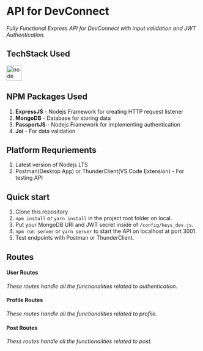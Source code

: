 # API for DevConnect
_Fully Functional Express API for DevConnect with input validation and JWT Authentication._

## TechStack Used
<a href="https://nodejs.org" target="blank"> <img src="https://www.vectorlogo.zone/logos/nodejs/nodejs-icon.svg" alt="node" width="40" height="40"/></a>

## NPM Packages Used
1. **ExpressJS** - Nodejs Framework for creating HTTP request listener
2. **MongoDB** - Database for storing data
3. **PassportJS** - Nodejs Framework for implementing authentication 
4. **Joi** - For data validation

## Platform Requriements

1. Latest version of Nodejs LTS
2. Postman(Desktop App) or ThunderClient(VS Code Extension) - For testing API

## Quick start

1. Clone this repository
2. `npm install` or `yarn install` in the project root folder on local.
3. Put your MongoDB URI and JWT secret inside of `/config/keys_dev.js`.
4. `npm run server` or `yarn server` to start the API on localhost at port 3001.
5. Test endpoints with Postman or ThunderClient.

## Routes

#### User Routes
  _These routes handle all the functionalities related to authentication._

#### Profile Routes
  _These routes handle all the functionalities related to profile._

#### Post Routes
  _Thess routes handle all the functionailties related to post._
